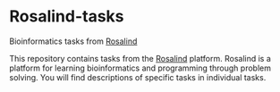 # Rosalind-tasks
Bioinformatics tasks from [Rosalind](https://rosalind.info/problems/locations/)

This repository contains tasks from the [Rosalind](https://rosalind.info/problems/locations/) platform. Rosalind is a platform for learning bioinformatics and programming through problem solving.  You will find descriptions of specific tasks in individual tasks.
